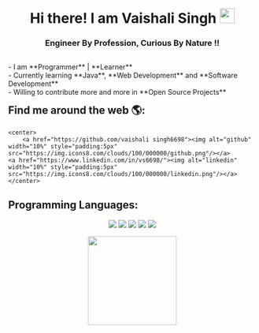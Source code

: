 
<h1 align="center">Hi there!  I am Vaishali Singh <img src="https://github.com/kogisin/kogisin/blob/main/gifs/hi.gif" width="30px"></h1>
<h3 align="center">Engineer By Profession, Curious By Nature !!</h3> 

 <p  style="float:left;">
 - I am **Programmer** | **Learner** <br>
 - Currently learning **Java**, **Web Development** and **Software Development** <br>
 - Willing to contribute more and more in **Open Source Projects**</p>
</div>
<br>

## Find me around the web 🌎: 

	<center>
        <a href="https://github.com/vaishali singh6698"><img alt="github" width="10%" style="padding:5px" src="https://img.icons8.com/clouds/100/000000/github.png"/></a>
	<a href="https://www.linkedin.com/in/vs6698/"><img alt="linkedin" width="10%" style="padding:5px" src="https://img.icons8.com/clouds/100/000000/linkedin.png"/></a>
	</center>


## Programming Languages:

<p align="center">
	<img src="https://img.icons8.com/color/96/000000/java-coffee-cup-logo.png"/>
	<img src="https://img.icons8.com/color/96/000000/c-plus-plus-logo.png"/>
	<img src="https://img.icons8.com/color/96/000000/html-5.png"/>
	<img src="https://img.icons8.com/color/96/000000/css3.png"/>
	<img src="https://img.icons8.com/color/96/000000/javascript-logo-1.png"/>
	
</p>
<p align="center" >
  <a href="https://github.com/vaishalisingh6698">
    <img height="180em" src="https://github-readme-stats-eight-theta.vercel.app/api?username=vaishalisingh6698&show_icons=true&theme=algolia&include_all_commits=true&count_private=true"/>
  </a>
</p>


